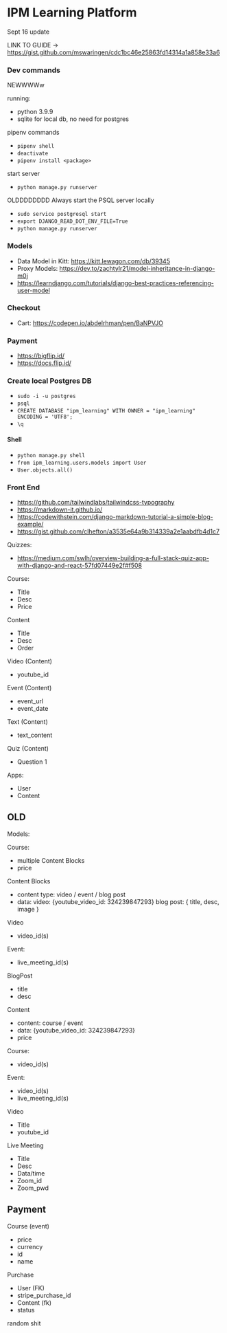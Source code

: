 # IPM Learning Platform
Sept 16 update

LINK TO GUIDE -> https://gist.github.com/mswaringen/cdc1bc46e25863fd14314a1a858e33a6

### Dev commands

NEWWWWw

running:
- python 3.9.9
- sqlite for local db, no need for postgres

pipenv commands
- `pipenv shell`
- `deactivate`
- `pipenv install <package>`

start server
- `python manage.py runserver`

OLDDDDDDDD
Always start the PSQL server locally
- `sudo service postgresql start`
- `export DJANGO_READ_DOT_ENV_FILE=True`
- `python manage.py runserver`

### Models
- Data Model in Kitt: https://kitt.lewagon.com/db/39345
- Proxy Models: https://dev.to/zachtylr21/model-inheritance-in-django-m0j
- https://learndjango.com/tutorials/django-best-practices-referencing-user-model

### Checkout
- Cart: https://codepen.io/abdelrhman/pen/BaNPVJO

### Payment
- https://bigflip.id/
- https://docs.flip.id/

### Create local Postgres DB
- `sudo -i -u postgres`
- `psql`
- `CREATE DATABASE "ipm_learning" WITH OWNER = "ipm_learning"  ENCODING = 'UTF8';`
- `\q`

#### Shell
- `python manage.py shell`
- `from ipm_learning.users.models import User`
- `User.objects.all()`

### Front End
- https://github.com/tailwindlabs/tailwindcss-typography
- https://markdown-it.github.io/
- https://codewithstein.com/django-markdown-tutorial-a-simple-blog-example/
- https://gist.github.com/clhefton/a3535e64a9b314339a2e1aabdfb4d1c7


Quizzes:
- https://medium.com/swlh/overview-building-a-full-stack-quiz-app-with-django-and-react-57fd07449e2f#f508




Course:
- Title
- Desc
- Price


Content
- Title
- Desc
- Order

Video (Content)
- youtube_id

Event (Content)
- event_url
- event_date

Text (Content)
- text_content

Quiz (Content)
- Question 1



Apps:
- User
- Content



## OLD

Models:

Course: 
- multiple Content Blocks
- price

Content Blocks
- content type: video / event / blog post
- data: 
    video: {youtube_video_id: 324239847293}
    blog post: { title, desc, image }

Video
- video_id(s)

Event:
- live_meeting_id(s)

BlogPost
- title
- desc

Content
- content: course / event
- data: {youtube_video_id: 324239847293}
- price

Course:
- video_id(s)

Event:
- video_id(s)
- live_meeting_id(s)

Video
- Title
- youtube_id

Live Meeting
- Title
- Desc
- Data/time
- Zoom_id
- Zoom_pwd


## Payment

Course (event)
- price
- currency
- id
- name

Purchase
 - User (FK)
 - stripe_purchase_id
 - Content (fk)
 - status


random shit

